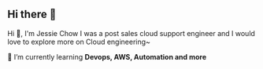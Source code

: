 ## Hi there 👋


  
<p align="left">
  
  Hi 👋, I'm Jessie Chow
  I was a post sales cloud support engineer and I would love to explore more on Cloud engineering~

🌱 I’m currently learning **Devops, AWS, Automation and more**
</p>


<!--
**hycjessie/hycjessie** is a ✨ _special_ ✨ repository because its `README.md` (this file) appears on your GitHub profile.

Here are some ideas to get you started:

- 🔭 I’m currently working on ...
- 🌱 I’m currently learning ...
- 👯 I’m looking to collaborate on ...
- 🤔 I’m looking for help with ...
- 💬 Ask me about ...
- 📫 How to reach me: ...
- 😄 Pronouns: ...
- ⚡ Fun fact: ...
-->
